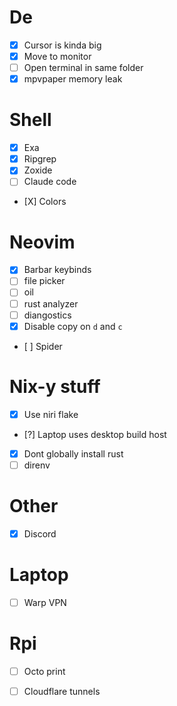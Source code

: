 # De
- [X] Cursor is kinda big
- [X] Move to monitor
- [ ] Open terminal in same folder
- [X] mpvpaper memory leak

# Shell
- [X] Exa
- [X] Ripgrep
- [X] Zoxide
- [ ] Claude code
- [X] Colors

# Neovim
- [X] Barbar keybinds
- [ ] file picker
- [ ] oil
- [ ] rust analyzer
- [ ] diangostics
- [X] Disable copy on `d` and `c`
- [ ] Spider

# Nix-y stuff
- [X] Use niri flake
- [?] Laptop uses desktop build host
- [X] Dont globally install rust
- [ ] direnv 

# Other
- [X] Discord

# Laptop
- [ ] Warp VPN

# Rpi
- [ ] Octo print
- [ ] Cloudflare tunnels

